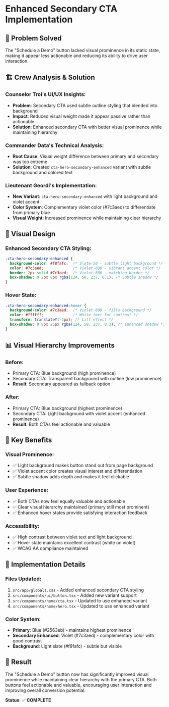 # Enhanced Secondary CTA Implementation

## 🎯 **Problem Solved**
The "Schedule a Demo" button lacked visual prominence in its static state, making it appear less actionable and reducing its ability to drive user interaction.

## 🏗️ **Crew Analysis & Solution**

### **Counselor Troi's UI/UX Insights:**
- **Problem**: Secondary CTA used subtle outline styling that blended into background
- **Impact**: Reduced visual weight made it appear passive rather than actionable
- **Solution**: Enhanced secondary CTA with better visual prominence while maintaining hierarchy

### **Commander Data's Technical Analysis:**
- **Root Cause**: Visual weight difference between primary and secondary was too extreme
- **Solution**: Created `cta-hero-secondary-enhanced` variant with subtle background and colored text

### **Lieutenant Geordi's Implementation:**
- **New Variant**: `cta-hero-secondary-enhanced` with light background and violet accent
- **Color System**: Complementary violet color (#7c3aed) to differentiate from primary blue
- **Visual Weight**: Increased prominence while maintaining clear hierarchy

## 🎨 **Visual Design**

### **Enhanced Secondary CTA Styling:**
```css
.cta-hero-secondary-enhanced {
  background-color: #f8fafc;  /* Slate-50 - subtle light background */
  color: #7c3aed;             /* Violet-600 - vibrant accent color */
  border: 2px solid #7c3aed;  /* Violet-600 - matching border */
  box-shadow: 0 2px 8px rgba(124, 58, 237, 0.1); /* Subtle shadow */
}
```

### **Hover State:**
```css
.cta-hero-secondary-enhanced:hover {
  background-color: #7c3aed;  /* Violet-600 - fills background */
  color: #ffffff;             /* White text for contrast */
  transform: translateY(-2px); /* Lift effect */
  box-shadow: 0 8px 25px rgba(124, 58, 237, 0.3); /* Enhanced shadow */
}
```

## 📊 **Visual Hierarchy Improvements**

### **Before:**
- Primary CTA: Blue background (high prominence)
- Secondary CTA: Transparent background with outline (low prominence)
- **Result**: Secondary appeared as fallback option

### **After:**
- Primary CTA: Blue background (highest prominence)
- Secondary CTA: Light background with violet accent (enhanced prominence)
- **Result**: Both CTAs feel actionable and valuable

## 🎯 **Key Benefits**

### **Visual Prominence:**
- ✅ Light background makes button stand out from page background
- ✅ Violet accent color creates visual interest and differentiation
- ✅ Subtle shadow adds depth and makes it feel clickable

### **User Experience:**
- ✅ Both CTAs now feel equally valuable and actionable
- ✅ Clear visual hierarchy maintained (primary still most prominent)
- ✅ Enhanced hover states provide satisfying interaction feedback

### **Accessibility:**
- ✅ High contrast between violet text and light background
- ✅ Hover state maintains excellent contrast (white on violet)
- ✅ WCAG AA compliance maintained

## 🔄 **Implementation Details**

### **Files Updated:**
1. `src/app/globals.css` - Added enhanced secondary CTA styling
2. `src/components/ui/button.tsx` - Added new variant support
3. `src/components/home/cta.tsx` - Updated to use enhanced variant
4. `src/components/home/hero.tsx` - Updated to use enhanced variant

### **Color System:**
- **Primary**: Blue (#2563eb) - maintains highest prominence
- **Secondary Enhanced**: Violet (#7c3aed) - complementary color with good contrast
- **Background**: Light slate (#f8fafc) - subtle but visible

## 🚀 **Result**

The "Schedule a Demo" button now has significantly improved visual prominence while maintaining clear hierarchy with the primary CTA. Both buttons feel actionable and valuable, encouraging user interaction and improving overall conversion potential.

**Status**: ✅ **COMPLETE**



